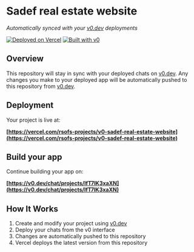 # Sadef real estate website

*Automatically synced with your [v0.dev](https://v0.dev) deployments*

[![Deployed on Vercel](https://img.shields.io/badge/Deployed%20on-Vercel-black?style=for-the-badge&logo=vercel)](https://vercel.com/rsofs-projects/v0-sadef-real-estate-website)
[![Built with v0](https://img.shields.io/badge/Built%20with-v0.dev-black?style=for-the-badge)](https://v0.dev/chat/projects/lfT7IK3xaXN)

## Overview

This repository will stay in sync with your deployed chats on [v0.dev](https://v0.dev).
Any changes you make to your deployed app will be automatically pushed to this repository from [v0.dev](https://v0.dev).

## Deployment

Your project is live at:

**[https://vercel.com/rsofs-projects/v0-sadef-real-estate-website](https://vercel.com/rsofs-projects/v0-sadef-real-estate-website)**

## Build your app

Continue building your app on:

**[https://v0.dev/chat/projects/lfT7IK3xaXN](https://v0.dev/chat/projects/lfT7IK3xaXN)**

## How It Works

1. Create and modify your project using [v0.dev](https://v0.dev)
2. Deploy your chats from the v0 interface
3. Changes are automatically pushed to this repository
4. Vercel deploys the latest version from this repository